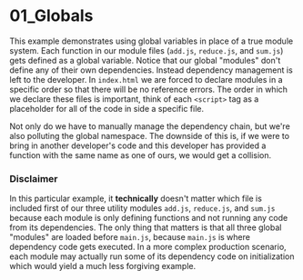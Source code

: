 # 01_Globals

This example demonstrates using global variables in place of a true module system. Each function
in our module files (`add.js`, `reduce.js`, and `sum.js`) gets defined as a global variable. Notice
that our global "modules" don't define any of their own dependencies. Instead dependency management
is left to the developer. In `index.html` we are forced to declare modules in a specific order so
that there will be no reference errors. The order in which we declare these files is important, think
of each `<script>` tag as a placeholder for all of the code in side a specific file.

Not only do we have to manually manage the dependency chain, but we're also polluting the global namespace.
The downside of this is, if we were to bring in another developer's code and this developer has provided a function
with the same name as one of ours, we would get a collision.

### Disclaimer

In this particular example, it **technically** doesn't matter which file is included first of our three utility modules `add.js`,
`reduce.js`, and `sum.js` because each module is only defining functions and not running any code from its dependencies. The only
thing that matters is that all three global "modules" are loaded before `main.js`, because `main.js` is where dependency code gets
executed. In a more complex production scenario, each module may actually run some of its dependency code on initialization which would yield
a much less forgiving example.
